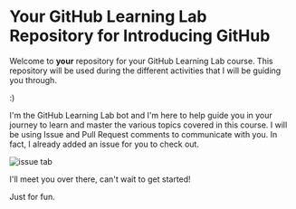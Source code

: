 # Your GitHub Learning Lab Repository for Introducing GitHub

Welcome to **your** repository for your GitHub Learning Lab course. This repository will be used during the different activities that I will be guiding you through.

:)

I'm the GitHub Learning Lab bot and I'm here to help guide you in your journey to learn and master the various topics covered in this course. I will be using Issue and Pull Request comments to communicate with you. In fact, I already added an issue for you to check out.

![issue tab](https://lab.github.com/public/images/issue_tab.png)

I'll meet you over there, can't wait to get started!

Just for fun.
